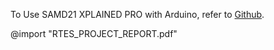 To Use SAMD21 XPLAINED PRO with Arduino, refer to [Github][1].

@import "RTES_PROJECT_REPORT.pdf"

[1]: https://github.com/AtmelUniversityFrance/atmel-samd21-xpro-boardmanagermodule/wiki/GettingStarted:-SAMD21-Xplained-Pro